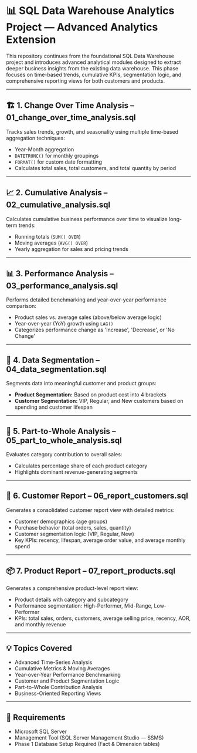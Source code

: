 
# 📊 SQL Data Warehouse Analytics Project — Advanced Analytics Extension

This repository continues from the foundational SQL Data Warehouse project and introduces advanced analytical modules designed to extract deeper business insights from the existing data warehouse. This phase focuses on time-based trends, cumulative KPIs, segmentation logic, and comprehensive reporting views for both customers and products.

---

## 🏗️ 1. Change Over Time Analysis – 01_change_over_time_analysis.sql

Tracks sales trends, growth, and seasonality using multiple time-based aggregation techniques:

- Year-Month aggregation
- `DATETRUNC()` for monthly groupings
- `FORMAT()` for custom date formatting
- Calculates total sales, total customers, and total quantity by period

---

## 📈 2. Cumulative Analysis – 02_cumulative_analysis.sql

Calculates cumulative business performance over time to visualize long-term trends:

- Running totals (`SUM() OVER`)
- Moving averages (`AVG() OVER`)
- Yearly aggregation for sales and pricing trends

---

## 📊 3. Performance Analysis – 03_performance_analysis.sql

Performs detailed benchmarking and year-over-year performance comparison:

- Product sales vs. average sales (above/below average logic)
- Year-over-year (YoY) growth using `LAG()`
- Categorizes performance change as 'Increase', 'Decrease', or 'No Change'

---

## 📂 4. Data Segmentation – 04_data_segmentation.sql

Segments data into meaningful customer and product groups:

- **Product Segmentation:** Based on product cost into 4 brackets
- **Customer Segmentation:** VIP, Regular, and New customers based on spending and customer lifespan

---

## 🍰 5. Part-to-Whole Analysis – 05_part_to_whole_analysis.sql

Evaluates category contribution to overall sales:

- Calculates percentage share of each product category
- Highlights dominant revenue-generating segments

---

## 👥 6. Customer Report – 06_report_customers.sql

Generates a consolidated customer report view with detailed metrics:

- Customer demographics (age groups)
- Purchase behavior (total orders, sales, quantity)
- Customer segmentation logic (VIP, Regular, New)
- Key KPIs: recency, lifespan, average order value, and average monthly spend

---

## 📦 7. Product Report – 07_report_products.sql

Generates a comprehensive product-level report view:

- Product details with category and subcategory
- Performance segmentation: High-Performer, Mid-Range, Low-Performer
- KPIs: total sales, orders, customers, average selling price, recency, AOR, and monthly revenue

---

## 💡 Topics Covered

- Advanced Time-Series Analysis
- Cumulative Metrics & Moving Averages
- Year-over-Year Performance Benchmarking
- Customer and Product Segmentation Logic
- Part-to-Whole Contribution Analysis
- Business-Oriented Reporting Views

---

## 🔧 Requirements

- Microsoft SQL Server
- Management Tool (SQL Server Management Studio — SSMS)
- Phase 1 Database Setup Required (Fact & Dimension tables)

